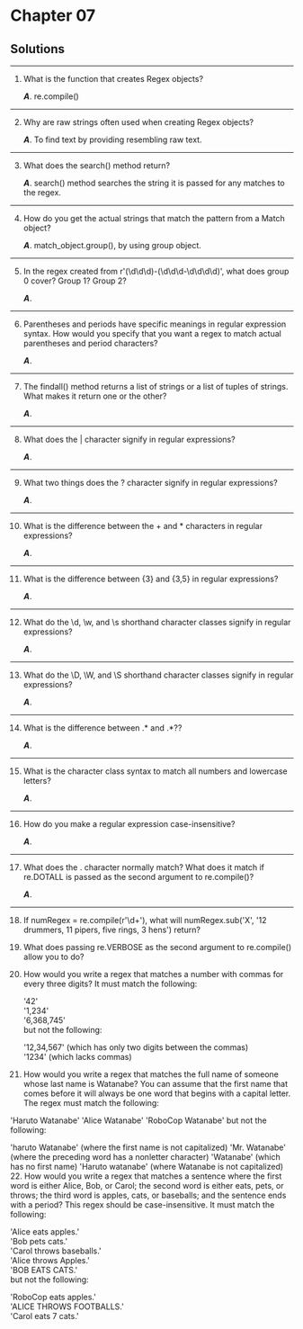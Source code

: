 # Chapter 07

##

## Solutions
----------
1. What is the function that creates Regex objects?

    ***A***.  re.compile()  
-----
2. Why are raw strings often used when creating Regex objects?

    ***A***. To find text by providing resembling raw text. 
---------------------
3. What does the search() method return?

    ***A***. search() method searches the string it is passed for any matches to the regex. 
-----------
4. How do you get the actual strings that match the pattern from a Match object?

    ***A***. match_object.group(), by using group object.
-------------------
5. In the regex created from r'(\d\d\d)-(\d\d\d-\d\d\d\d)', what does group 0 cover? Group 1? Group 2?

    ***A***. 
---------

6. Parentheses and periods have specific meanings in regular expression syntax. How would you specify that you want a regex to match actual parentheses and period characters?

    ***A***. 
------------

7. The findall() method returns a list of strings or a list of tuples of strings. What makes it return one or the other?

    ***A***. 
----------

8. What does the | character signify in regular expressions?

    ***A***. 
-----------------

9. What two things does the ? character signify in regular expressions?

    ***A***.
---------------

10. What is the difference between the + and * characters in regular expressions?

    ***A***. 
----------

11. What is the difference between {3} and {3,5} in regular expressions?

    ***A***. 
------

12. What do the \d, \w, and \s shorthand character classes signify in regular expressions?

    ***A***. 
--------------

13. What do the \D, \W, and \S shorthand character classes signify in regular expressions?

    ***A***. 
------------

14. What is the difference between .* and .*??

    ***A***. 
-----------------

15. What is the character class syntax to match all numbers and lowercase letters?

    ***A***. 
----------------------

16. How do you make a regular expression case-insensitive?

    ***A***. 
-------------------

17. What does the . character normally match? What does it match if re.DOTALL is passed as the second argument to re.compile()?

    ***A***. 
---------

18. If numRegex = re.compile(r'\d+'), what will numRegex.sub('X', '12 drummers, 11 pipers, five rings, 3 hens') return?

19. What does passing re.VERBOSE as the second argument to re.compile() allow you to do?

20. How would you write a regex that matches a number with commas for every three digits? It must match the following:

    '42'\
    '1,234'\
    '6,368,745'\
    but not the following:

    '12,34,567' (which has only two digits between the commas)\
    '1234' (which lacks commas)

21. How would you write a regex that matches the full name of someone whose last name is Watanabe? You can assume that the first name that comes before it will always be one word that begins with a capital letter. The regex must match the following:

'Haruto Watanabe'
'Alice Watanabe'
'RoboCop Watanabe'
but not the following:

'haruto Watanabe' (where the first name is not capitalized)
'Mr. Watanabe' (where the preceding word has a nonletter character)
'Watanabe' (which has no first name)
'Haruto watanabe' (where Watanabe is not capitalized)
22. How would you write a regex that matches a sentence where the first word is either Alice, Bob, or Carol; the second word is either eats, pets, or throws; the third word is apples, cats, or baseballs; and the sentence ends with a period? This regex should be case-insensitive. It must match the following:

'Alice eats apples.'\
'Bob pets cats.'\
'Carol throws baseballs.'\
'Alice throws Apples.'\
'BOB EATS CATS.'\
but not the following:

'RoboCop eats apples.'\
'ALICE THROWS FOOTBALLS.'\
'Carol eats 7 cats.'
